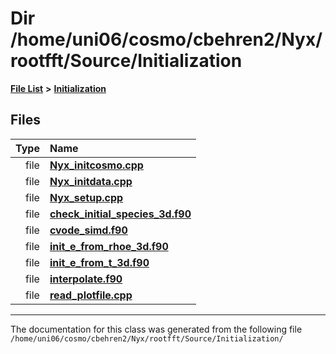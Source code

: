 
# Dir /home/uni06/cosmo/cbehren2/Nyx/rootfft/Source/Initialization


[**File List**](files.md) **>** [**Initialization**](dir_71a4420ed1f8982e7234eb6a0b7e6d5d.md)











## Files

| Type | Name |
| ---: | :--- |
| file | [**Nyx\_initcosmo.cpp**](Nyx__initcosmo_8cpp.md) <br> |
| file | [**Nyx\_initdata.cpp**](Nyx__initdata_8cpp.md) <br> |
| file | [**Nyx\_setup.cpp**](Nyx__setup_8cpp.md) <br> |
| file | [**check\_initial\_species\_3d.f90**](check__initial__species__3d_8f90.md) <br> |
| file | [**cvode\_simd.f90**](cvode__simd_8f90.md) <br> |
| file | [**init\_e\_from\_rhoe\_3d.f90**](init__e__from__rhoe__3d_8f90.md) <br> |
| file | [**init\_e\_from\_t\_3d.f90**](init__e__from__t__3d_8f90.md) <br> |
| file | [**interpolate.f90**](interpolate_8f90.md) <br> |
| file | [**read\_plotfile.cpp**](read__plotfile_8cpp.md) <br> |


















------------------------------
The documentation for this class was generated from the following file `/home/uni06/cosmo/cbehren2/Nyx/rootfft/Source/Initialization/`